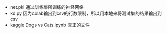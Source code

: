 - net.pkl 通过训练集所训练的神经网络
- kd.py 因为colab输出到csv的行数限制，所以用本地来将测试集的结果输出到csv
- kaggle Dogs vs Cats.ipynb 真正的文件
